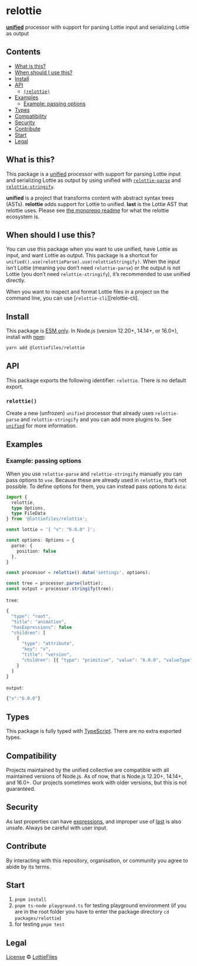 # relottie

**[unified][]** processor with support for parsing Lottie input and serializing Lottie as output

## Contents

*   [What is this?](#what-is-this)
*   [When should I use this?](#when-should-i-use-this)
*   [Install](#install)
*   [API](#api)
    *   [`(relottie)`](#relottie)
*   [Examples](#examples)
    *   [Example: passing options](#example-passing-options)
*   [Types](#types)
*   [Compatibility](#compatibility)
*   [Security](#security)
*   [Contribute](#contribute)
*   [Start](#start)
*   [Legal](#legal)

## What is this?

This package is a [unified][] processor with support for parsing Lottie input
and serializing Lottie as output by using unified with
[`relottie-parse`][relottie-parse] and [`relottie-stringify`][relottie-stringify].

**unified** is a project that transforms content with abstract syntax trees
(ASTs).
**relottie** adds support for Lottie to unified.
**last** is the Lottie AST that relottie uses.
Please see [the monorepo readme][relottie] for what the relottie ecosystem is.

## When should I use this?

You can use this package when you want to use unified, have Lottie as input,
and want Lottie as output.
This package is a shortcut for
`unified().use(relottieParse).use(relottieStringify)`.
When the input isn’t Lottie (meaning you don’t need `relottie-parse`) or the
output is not Lottie (you don’t need `relottie-stringify`), it’s recommended to
use unified directly.

When you want to inspect and format Lottie files in a project on the command
line, you can use [`relottie-cli`][relottie-cli].

## Install

This package is [ESM only](https://gist.github.com/sindresorhus/a39789f98801d908bbc7ff3ecc99d99c).
In Node.js (version 12.20+, 14.14+, or 16.0+), install with [npm][]:

```sh
yarn add @lottiefiles/relottie
```

## API

This package exports the following identifier: `relottie`.
There is no default export.

### `relottie()`

Create a new (unfrozen) `unified` processor that already uses `relottie-parse` and `relottie-stringify` and you can add more plugins to.
See [`unified`][unified] for more information.

## Examples

### Example: passing options

When you use `relottie-parse` and `relottie-stringify` manually you can pass
options to `use`.
Because these are already used in `relottie`, that’s not possible.
To define options for them, you can instead pass options to `data`:

```ts
import {
  relottie,
  type Options,
  type FileData
} from '@lottiefiles/relottie';

const lottie = '{ "v": "6.0.0" }';

const options: Options = {
  parse: {
    position: false
  },
}

const processor = relottie().data('settings', options);

const tree = processor.parse(lottie);
const output = processor.stringify(tree);
```

`tree`:

```javascript
{
  "type": "root",
  "title": "animation",
  "hasExpressions": false
  "children": [
    {
      "type": "attribute",
      "key": "v",
      "title": "version",
      "children": [{ "type": "primitive", "value": "6.0.0", "valueType": "string" }]
    }
  ]
}
```

`output`:

```javascript
{"v":"6.0.0"}
```

## Types

This package is fully typed with [TypeScript][].
There are no extra exported types.

## Compatibility

Projects maintained by the unified collective are compatible with all maintained
versions of Node.js.
As of now, that is Node.js 12.20+, 14.14+, and 16.0+.
Our projects sometimes work with older versions, but this is not guaranteed.

## Security

As last properties can have [expressions](https://lottiefiles.github.io/lottie-docs/expressions/), and improper use of [last][] is also unsafe. Always be
careful with user input.

## Contribute

By interacting with this repository, organisation, or community you agree to
abide by its terms.

## Start

1. `pnpm install`
2. `pnpm ts-node playground.ts` for testing playground environment (if you are in the root folder you have to enter the package directory `cd packages/relottie`)
3. for testing `pnpm test`

## Legal

[License](license) © [LottieFiles][lottiefiles]

<!-- Definitions -->

[lottiefiles]: https://github.com/LottieFiles
[relottie]: https://github.com/LottieFiles/relottie
[relottie-parse]: https://github.com/LottieFiles/relottie/tree/main/packages/relottie-parse
[relottie-stringify]: https://github.com/LottieFiles/relottie/tree/main/packages/relottie-stringify
[last]: https://github.com/LottieFiles/relottie/tree/main/packages/last
[lottie-docs]: https://lottiefiles.github.io/lottie-docs/

[npm]: https://docs.npmjs.com/cli/install
[unified]: https://github.com/unifiedjs/unified
[processor]: https://github.com/unifiedjs/unified#processor
[typescript]: https://www.typescriptlang.org
